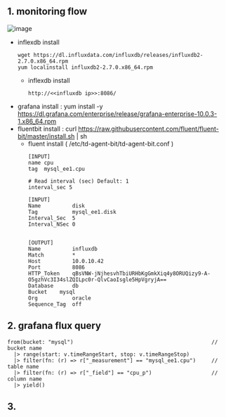 

## 1. monitoring flow
![image](https://github.com/khkwon01/MySQL-setup/assets/8789421/442e0039-5ee8-4bc8-ac45-9788302217a9)

- inflexdb install
  ```
  wget https://dl.influxdata.com/influxdb/releases/influxdb2-2.7.0.x86_64.rpm
  yum localinstall influxdb2-2.7.0.x86_64.rpm
  ```
  - inflexdb install
    ```
    http://<<influxdb ip>>:8086/
    ```
- grafana install : yum install -y https://dl.grafana.com/enterprise/release/grafana-enterprise-10.0.3-1.x86_64.rpm
- fluentbit install : curl https://raw.githubusercontent.com/fluent/fluent-bit/master/install.sh | sh
  - fluent install ( /etc/td-agent-bit/td-agent-bit.conf )
    ```
    [INPUT]
    name cpu
    tag  mysql_ee1.cpu

    # Read interval (sec) Default: 1
    interval_sec 5

    [INPUT]
    Name          disk
    Tag           mysql_ee1.disk
    Interval_Sec  5
    Interval_NSec 0


    [OUTPUT]
    Name          influxdb
    Match         *
    Host          10.0.10.42
    Port          8086
    HTTP_Token    qBsVNW-jNjhesvhTbiURHbKgGmkXiq4y8ORUQizy9-A-O5gzhVc3I34slZQILpc0r-QlvCaoIsgle5HpVgryjA==
    Database      db
    Bucket	  mysql
    Org           oracle
    Sequence_Tag  off
    ```
  

## 2. grafana flux query
```
from(bucket: "mysql")                                            // bucket name
  |> range(start: v.timeRangeStart, stop: v.timeRangeStop)        
  |> filter(fn: (r) => r["_measurement"] == "mysql_ee1.cpu")     // table name
  |> filter(fn: (r) => r["_field"] == "cpu_p")                   // column name
  |> yield()
```

## 3.
